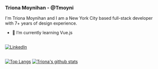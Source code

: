 ### Triona Moynihan - @Tmoyni
I'm Triona Moynihan and I am a New York City based full-stack developer with 7+ years of design experience.
<br>

- 🌱 I’m currently learning Vue.js
<br>



<div>
  <a href="https://www.linkedin.com/in/trionamoynihan/">
  <img src="https://img.shields.io/badge/-LinkedIn-%233781da" alt="LinkedIn"/></a> 
</div>
<br>



[![Top Langs](https://github-readme-stats.vercel.app/api/top-langs/?username=tmoyni)](https://github.com/anuraghazra/github-readme-stats)
[![Triona's github stats](https://github-readme-stats.vercel.app/api?username=tmoyni)](https://github.com/anuraghazra/github-readme-stats)


<!--
**Tmoyni/Tmoyni** is a ✨ _special_ ✨ repository because its `README.md` (this file) appears on your GitHub profile.

Here are some ideas to get you started:

- 🔭 I’m currently working on ...
- 🌱 I’m currently learning ...
- 👯 I’m looking to collaborate on ...
- 🤔 I’m looking for help with ...
- 💬 Ask me about ...
- 📫 How to reach me: ...
- 😄 Pronouns: ...
- ⚡ Fun fact: ...
-->
